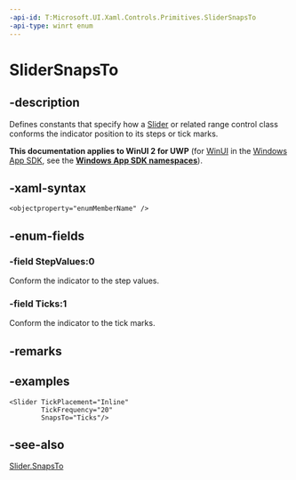 ```yaml
---
-api-id: T:Microsoft.UI.Xaml.Controls.Primitives.SliderSnapsTo
-api-type: winrt enum
---
```


<!-- Enumeration syntax
public enum Windows.UI.Xaml.Controls.Primitives.SliderSnapsTo : int
-->

# SliderSnapsTo

## -description
Defines constants that specify how a [Slider](../microsoft.ui.xaml.controls/slider.md) or related range control class conforms the indicator position to its steps or tick marks.

**This documentation applies to WinUI 2 for UWP** (for [WinUI](/windows/apps/winui/winui3/) in the [Windows App SDK](/windows/apps/windows-app-sdk/), see the **[Windows App SDK namespaces](/windows/windows-app-sdk/api/winrt/)**).

## -xaml-syntax
```xaml
<objectproperty="enumMemberName" />
```


## -enum-fields
### -field StepValues:0
Conform the indicator to the step values.

### -field Ticks:1
Conform the indicator to the tick marks.


## -remarks

## -examples
```xaml
<Slider TickPlacement="Inline"
        TickFrequency="20"
        SnapsTo="Ticks"/>
```



## -see-also
[Slider.SnapsTo](../microsoft.ui.xaml.controls/slider_snapsto.md)
